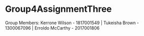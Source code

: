 # Group4AssignmentThree
Group Members: Kerrone Wilson - 1817001549 | Tukeisha Brown - 1300067096 | Erroldo McCarthy - 2017001806
